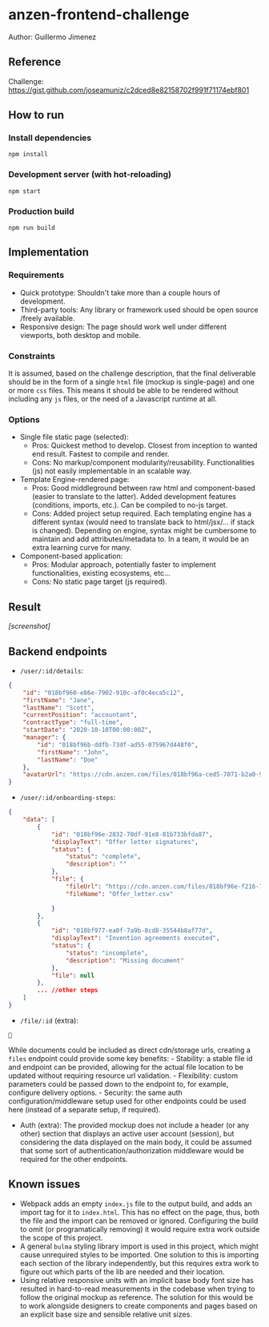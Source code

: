 # anzen-frontend-challenge
Author: Guillermo Jimenez

## Reference
Challenge: https://gist.github.com/joseamuniz/c2dced8e82158702f991f71174ebf801

## How to run
### Install dependencies
```
npm install
```

### Development server (with hot-reloading)
```
npm start
```

### Production build
```
npm run build
```

## Implementation
### Requirements
- Quick prototype: Shouldn't take more than a couple hours of development.
- Third-party tools: Any library or framework used should be open source /freely available.
- Responsive design: The page should work well under different viewports, both desktop and mobile.
### Constraints
It is assumed, based on the challenge description, that the final deliverable should be in the form of a single `html` file (mockup is single-page) and one or more `css` files. This means it should be able to be rendered without including any `js` files, or the need of a Javascript runtime at all.
### Options
- Single file static page (selected):
    - Pros: Quickest method to develop. Closest from inception to wanted end result. Fastest to compile and render.
    - Cons: No markup/component modularity/reusability. Functionalities (js) not easily implementable in an scalable way.
- Template Engine-rendered page:
    - Pros: Good middleground between raw html and component-based (easier to translate to the latter). Added development features (conditions, imports, etc.). Can be compiled to no-js target.
    - Cons: Added project setup required. Each templating engine has a different syntax (would need to translate back to html/jsx/... if stack is changed). Depending on engine, syntax might be cumbersome to maintain and add attributes/metadata to. In a team, it would be an extra learning curve for many.
- Component-based application:
    - Pros: Modular approach, potentially faster to implement functionalities, existing ecosystems, etc...
    - Cons: No static page target (js required).

## Result
_[screenshot]_

## Backend endpoints
- `/user/:id/details`:
```json
{
    "id": "018bf960-e86e-7902-910c-af0c4eca5c12",
    "firstName": "Jane",
    "lastName": "Scott",
    "currentPosition": "accountant",
    "contractType": "full-time",
    "startDate": "2020-10-10T00:00:00Z",
    "manager": {
        "id": "018bf96b-ddfb-73df-ad55-075967d448f0",
        "firstName": "John",
        "lastName": "Doe"
    },
    "avatarUrl": "https://cdn.anzen.com/files/018bf96a-ced5-7071-b2a0-90d9a624de7b"
}
```
- `/user/:id/onboarding-steps`: 
```json
{
    "data": [
        {
            "id": "018bf96e-2832-70df-91e8-81b733bfda87",
            "displayText": "Offer letter signatures",
            "status": {
                "status": "complete",
                "description": ""
            },
            "file": {
                "fileUrl": "https://cdn.anzen.com/files/018bf96e-f216-7ff1-a548-fd1ed35bb8ce",
                "fileName": "Offer_letter.csv"

            }
        },
        {
            "id": "018bf977-ea0f-7a9b-8cd8-35544b8af77d",
            "displayText": "Invention agreements executed",
            "status": {
                "status": "incomplete",
                "description": "Missing document"
            },
            "file": null
        },
        ... //other steps
    ]
}
```
- `/file/:id` (extra): 
```
📄
```
While documents could be included as direct cdn/storage urls, creating a `files` endpoint could provide some key benefits:
    - Stability: a stable file id and endpoint can be provided, allowing for the actual file location to be updated without requiring resource url validation.
    - Flexibility: custom parameters could be passed down to the endpoint to, for example, configure delivery options.
    - Security: the same auth configuration/middleware setup used for other endpoints could be used here (instead of a separate setup, if required).
- Auth (extra): The provided mockup does not include a header (or any other) section that displays an active user account (session), but considering the data displayed on the main body, it could be assumed that some sort of authentication/authorization middleware would be required for the other endpoints.

## Known issues
- Webpack adds an empty `index.js` file to the output build, and adds an import tag for it to `index.html`. This has no effect on the page, thus, both the file and the import can be removed or ignored. Configuring the build to omit (or programatically removing) it would require extra work outside the scope of this project.
- A general `bulma` styling library import is used in this project, which might cause unrequired styles to be imported. One solution to this is importing each section of the library independently, but this requires extra work to figure out which parts of the lib are needed and their location.
- Using relative responsive units with an implicit base body font size has resulted in hard-to-read measurements in the codebase when trying to follow the original mockup as reference. The solution for this would be to work alongside designers to create components and pages based on an explicit base size and sensible relative unit sizes.